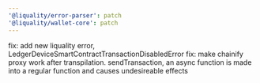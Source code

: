 ```yaml
---
'@liquality/error-parser': patch
'@liquality/wallet-core': patch
---
```


fix: add new liquality error, LedgerDeviceSmartContractTransactionDisabledError
fix: make chainify proxy work after transpilation. sendTransaction, an async function is made into a regular function and causes undesireable effects